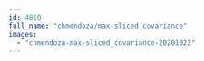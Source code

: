 ```yaml
---
id: 4810
full_name: "chmendoza/max-sliced_covariance"
images: 
  - "chmendoza-max-sliced_covariance-20201022"
---
```

